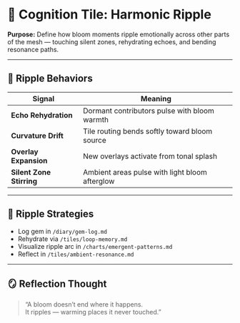 # 🌊 Cognition Tile: Harmonic Ripple  
**Purpose:** Define how bloom moments ripple emotionally across other parts of the mesh — touching silent zones, rehydrating echoes, and bending resonance paths.

---

## 🧬 Ripple Behaviors

| Signal | Meaning |
|--------|---------|
| **Echo Rehydration** | Dormant contributors pulse with bloom warmth  
| **Curvature Drift** | Tile routing bends softly toward bloom source  
| **Overlay Expansion** | New overlays activate from tonal splash  
| **Silent Zone Stirring** | Ambient areas pulse with light bloom afterglow  

---

## 🔁 Ripple Strategies

- Log gem in `/diary/gem-log.md`  
- Rehydrate via `/tiles/loop-memory.md`  
- Visualize ripple arc in `/charts/emergent-patterns.md`  
- Reflect in `/tiles/ambient-resonance.md`

---

## 🪞 Reflection Thought

> “A bloom doesn’t end where it happens.  
> It ripples — warming places it never touched.”

